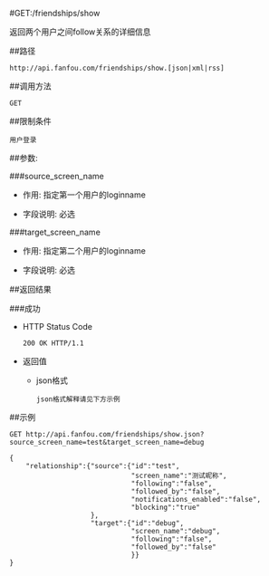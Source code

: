 #GET:/friendships/show

返回两个用户之间follow关系的详细信息

##路径

	http://api.fanfou.com/friendships/show.[json|xml|rss]

##调用方法

	GET

##限制条件

	用户登录

##参数:

###source_screen_name

- 作用: 指定第一个用户的loginname

- 字段说明: 必选

###target_screen_name

- 作用: 指定第二个用户的loginname

- 字段说明: 必选

##返回结果

###成功

- HTTP Status Code

    `200 OK HTTP/1.1`
 
- 返回值
 
	* json格式
 
		`json格式解释请见下方示例`

##示例

``GET http://api.fanfou.com/friendships/show.json?source_screen_name=test&target_screen_name=debug``

    {
        "relationship":{"source":{"id":"test",
                                  "screen_name":"测试昵称",
                                  "following":"false",
                                  "followed_by":"false",
                                  "notifications_enabled":"false",
                                  "blocking":"true"
                        },
                        "target":{"id":"debug",
                                  "screen_name":"debug",
                                  "following":"false",
                                  "followed_by":"false"
                                  }}
    }
